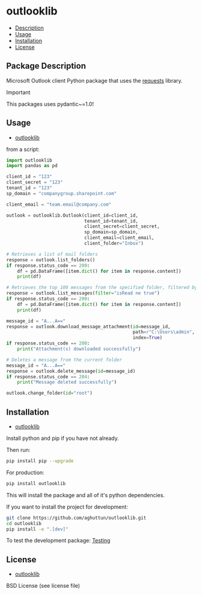 # outlooklib

* [Description](#package-description)
* [Usage](#usage)
* [Installation](#installation)
* [License](#license)

## Package Description

Microsoft Outlook client Python package that uses the [requests](https://pypi.org/project/requests/) library.

> [!IMPORTANT]  
> This packages uses pydantic~=1.0!

## Usage

* [outlooklib](#outlooklib)

from a script:

```python
import outlooklib
import pandas as pd

client_id = "123"
client_secret = "123"
tenant_id = "123"
sp_domain = "companygroup.sharepoint.com"

client_email = "team.email@company.com"

outlook = outlooklib.Outlook(client_id=client_id, 
                             tenant_id=tenant_id, 
                             client_secret=client_secret,
                             sp_domain=sp_domain,
                             client_email=client_email,
                             client_folder="Inbox")
```

```python
# Retrieves a list of mail folders
response = outlook.list_folders()
if response.status_code == 200:
    df = pd.DataFrame([item.dict() for item in response.content])
    print(df)
```

```python
# Retrieves the top 100 messages from the specified folder, filtered by a given condition
response = outlook.list_messages(filter="isRead ne true")
if response.status_code == 200:
    df = pd.DataFrame([item.dict() for item in response.content])
    print(df)
```

```python
message_id = "A...A=="
response = outlook.download_message_attachment(id=message_id, 
                                               path=r"C:\Users\admin", 
                                               index=True)
if response.status_code == 200:
    print("Attachment(s) downloaded successfully")
```

```python
# Deletes a message from the current folder
message_id = "A...A=="
response = outlook.delete_message(id=message_id)
if response.status_code == 204:
    print("Message deleted successfully")
```

```python
outlook.change_folder(id="root")
```

## Installation

* [outlooklib](#outlooklib)

Install python and pip if you have not already.

Then run:

```bash
pip install pip --upgrade
```

For production:

```bash
pip install outlooklib
```

This will install the package and all of it's python dependencies.

If you want to install the project for development:

```bash
git clone https://github.com/aghuttun/outlooklib.git
cd outlooklib
pip install -e ".[dev]"
```

To test the development package: [Testing](#testing)

## License

* [outlooklib](#outlooklib)

BSD License (see license file)
